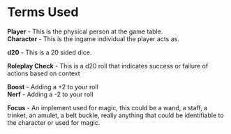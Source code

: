 # Terms Used

**Player** - This is the physical person at the game table.  
**Character** - This is the ingame individual the player acts as.

**d20** - This is a 20 sided dice.

**Roleplay Check** - This is a d20 roll that indicates success or failure of actions based on context

**Boost** - Adding a +2 to your roll  
**Nerf** - Adding a -2 to your roll

**Focus** - An implement used for magic, this could be a wand, a staff, a trinket, an amulet, a belt buckle, really anything that could be identifiable to the character or used for magic.

